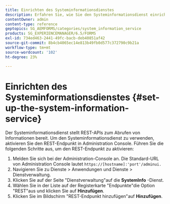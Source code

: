 ```yaml
---
title: Einrichten des Systeminformationsdienstes
description: Erfahren Sie, wie Sie den Systeminformationsdienst einrichten.
contentOwner: admin
content-type: reference
geptopics: SG_AEMFORMS/categories/system_information_service
products: SG_EXPERIENCEMANAGER/6.5/FORMS
exl-id: 734ed463-2441-49fc-bacb-deb40851af42
source-git-commit: 8b4cb4065ec14e813b49fb0d577c372790c9b21a
workflow-type: tm+mt
source-wordcount: '102'
ht-degree: 23%

---
```


# Einrichten des Systeminformationsdienstes {#set-up-the-system-information-service}

Der Systeminformationsdienst stellt REST-APIs zum Abrufen von Informationen bereit. Um den Systeminformationsdienst zu verwenden, aktivieren Sie den REST-Endpunkt in Administration Console. Führen Sie die folgenden Schritte aus, um den REST-Endpunkt zu aktivieren:

1. Melden Sie sich bei der Administration-Console an. Die Standard-URL von Administration Console lautet `https://[hostname]:'port'/adminui.`
1. Navigieren Sie zu Dienste > Anwendungen und Dienste > Dienstverwaltung.
1. Klicken Sie auf der Seite &quot;Dienstverwaltung&quot;auf die **SystemInfo** -Dienst.
1. Wählen Sie in der Liste auf der Registerkarte &quot;Endpunkte&quot;die Option &quot;REST&quot;aus und klicken Sie auf **Hinzufügen**.
1. Klicken Sie im Bildschirm &quot;REST-Endpunkt hinzufügen&quot;auf **Hinzufügen**.

